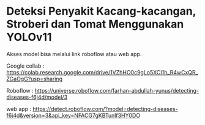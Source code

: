 # Deteksi Penyakit Kacang-kacangan, Stroberi dan Tomat Menggunakan YOLOv11
Akses model bisa melalui link roboflow atau web app.

Google collab : https://colab.research.google.com/drive/1VZhHO0c9gLo5XCI1h_R4wCxQR_ZGaOgG?usp=sharing

Roboflow : https://universe.roboflow.com/farhan-abdullah-yunus/detecting-diseases-f6j4d/model/3

web app : https://detect.roboflow.com/?model=detecting-diseases-f6j4d&version=3&api_key=NFACG7gKBTunlf3HY0DO

